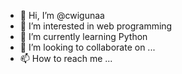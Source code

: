 - 👋 Hi, I’m @cwigunaa
- 👀 I’m interested in web programming
- 🌱 I’m currently learning Python
- 💞️ I’m looking to collaborate on ...
- 📫 How to reach me ...

<!---
cwigunaa/cwigunaa is a ✨ special ✨ repository because its `README.md` (this file) appears on your GitHub profile.
You can click the Preview link to take a look at your changes.
--->
